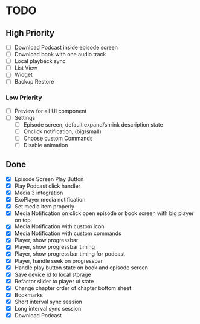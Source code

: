 # TODO

## High Priority

- [ ] Download Podcast inside episode screen
- [ ] Download book with one audio track
- [ ] Local playback sync
- [ ] List View
- [ ] Widget
- [ ] Backup Restore

### Low Priority

- [ ] Preview for all UI component
- [ ] Settings
    - [ ] Episode screen, default expand/shrink description state
    - [ ] Onclick notification, (big/small)
    - [ ] Choose custom Commands
    - [ ] Disable animation

## Done

- [x] Episode Screen Play Button
- [x] Play Podcast click handler
- [x] Media 3 integration
- [x] ExoPlayer media notification
- [x] Set media item properly
- [x] Media Notification on click open episode or book screen with big player on top
- [x] Media Notification with custom icon
- [x] Media Notification with custom commands
- [x] Player, show progressbar
- [x] Player, show progressbar timing
- [x] Player, show progressbar timing for podcast
- [x] Player, handle seek on progressbar
- [x] Handle play button state on book and episode screen
- [x] Save device id to local storage
- [x] Refactor slider to player ui state
- [x] Change chapter order of chapter bottom sheet
- [x] Bookmarks
- [x] Short interval sync session
- [x] Long interval sync session
- [x] Download Podcast
